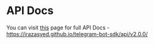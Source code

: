 # API Docs

You can visit [this](https://irazasyed.github.io/telegram-bot-sdk/api/v2.0.0/index.html) page for full API Docs - <https://irazasyed.github.io/telegram-bot-sdk/api/v2.0.0/>
